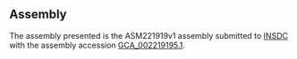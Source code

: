 

Assembly
--------

The assembly presented is the ASM221919v1 assembly submitted to
[INSDC](http://www.insdc.org) with the assembly accession
[GCA\_002219195.1](http://www.ebi.ac.uk/ena/data/view/GCA_002219195.1).
